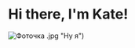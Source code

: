 # Hi there, I'm Kate! 

![Фоточка](https://github.com/user-attachments/assets/0c7c0ff1-2912-4179-8955-a2bbb435a960)
.jpg "Ну я")
